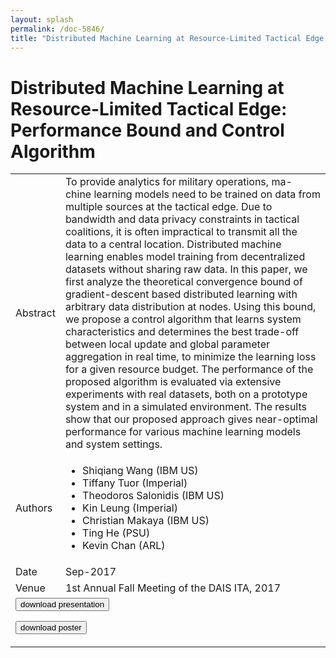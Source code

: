 ```yaml
---
layout: splash
permalink: /doc-5846/
title: "Distributed Machine Learning at Resource-Limited Tactical Edge: Performance Bound and Control Algorithm"
---
```


# Distributed Machine Learning at Resource-Limited Tactical Edge: Performance Bound and Control Algorithm

<table>
    <tbody>
    <tr>
        <td>Abstract</td>
        <td>To provide analytics for military operations, ma- chine learning models need to be trained on data from multiple sources at the tactical edge. Due to bandwidth and data privacy constraints in tactical coalitions, it is often impractical to transmit all the data to a central location. Distributed machine learning enables model training from decentralized datasets without sharing raw data. In this paper, we first analyze the theoretical convergence bound of gradient-descent based distributed learning with arbitrary data distribution at nodes. Using this bound, we propose a control algorithm that learns system characteristics and determines the best trade-off between local update and global parameter aggregation in real time, to minimize the learning loss for a given resource budget. The performance of the proposed algorithm is evaluated via extensive experiments with real datasets, both on a prototype system and in a simulated environment. The results show that our proposed approach gives near-optimal performance for various machine learning models and system settings.</td>
    </tr>
    <tr>
        <td>Authors</td>
        <td>
            <ul>
                <li>Shiqiang Wang (IBM US)</li>
                <li>Tiffany Tuor (Imperial)</li>
                <li>Theodoros Salonidis (IBM US)</li>
                <li>Kin Leung (Imperial)</li>
                <li>Christian Makaya (IBM US)</li>
                <li>Ting He (PSU)</li>
                <li>Kevin Chan (ARL)</li>
            </ul>
        </td>
    </tr>
    <tr>
        <td>Date</td>
        <td>Sep-2017</td>
    </tr>
    <tr>
        <td>Venue</td>
        <td>1st Annual Fall Meeting of the DAIS ITA, 2017</td>
    </tr>
        <tr>
            <td colspan="2">
                <form method="get" action="https://ibm.box.com/v/doc-5846-slides">
                    <button type="submit">download presentation</button>
                </form>
                <form method="get" action="https://ibm.box.com/v/doc-5846-poster">
                    <button type="submit">download poster</button>
                </form>
            </td>
        </tr>
    </tbody>
</table>
